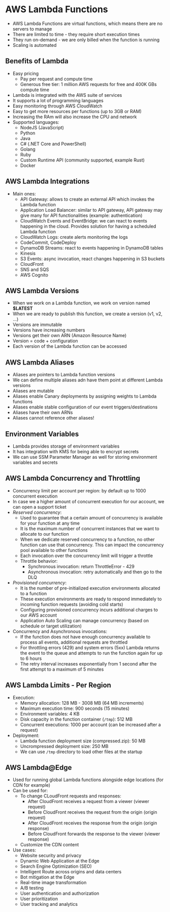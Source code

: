# AWS Lambda Functions

- AWS Lambda Functions are virtual functions, which means there are no servers to manage
- There are limited to time - they require short execution times
- They run on-demand - we are only billed when the function is running
- Scaling is automated

## Benefits of Lambda

- Easy pricing
    - Pay per request and compute time
    - Generous free tier: 1 million AWS requests for free and 400K GBs compute time
- Lambda is integrated with the AWS suite of services
- It supports a lot of programming languages
- Easy monitoring through AWS CloudWatch
- Easy to get more resources per functions (up to 3GB or RAM)
- Increasing the RAm will also increase the CPU and network
- Supported languages:
    - NodeJS (JavaScript)
    - Python
    - Java
    - C# (.NET Core and PowerShell)
    - Golang
    - Ruby
    - Custom Runtime API (community supported, example Rust)
    - Docker

## AWS Lambda Integrations

- Main ones:
    - API Gateway: allows to create an external API which invokes the Lambda function
    - Application Load Balancer: similar to API gateway, API gateway may give many for API functionalities (example: authentication)
    - CloudWatch Events and EventBridge: we can react to events happening in the cloud. Provides solution for having a scheduled Lambda function
    - CloudWatch Logs: create alerts monitoring the logs
    - CodeCommit, CodeDeploy
    - DynamoDB Streams: react to events happening in DynamoDB tables
    - Kinesis
    - S3 Events: async invocation, react changes happening in S3 buckets
    - CloudFront
    - SNS and SQS
    - AWS Cognito

## AWS Lambda Versions

- When we work on a Lambda function, we work on version named **$LATEST**
- When we are ready to publish this function, we create a version (v1, v2, ...)
- Versions are immutable
- Versions have increasing numbers
- Versions get their own ARN (Amazon Resource Name)
- Version = code + configuration
- Each version of the Lambda function can be accessed

## AWS Lambda Aliases

- Aliases are pointers to Lambda function versions
- We can define multiple aliases adn have them point at different Lambda versions
- Aliases are mutable
- Aliases enable Canary deployments by assigning weights to Lambda functions
- Aliases enable stable configuration of our event triggers/destinations
- Aliases have their own ARNs
- Aliases cannot reference other aliases!

## Environment Variables

- Lambda provides storage of environment variables
- It has integration with KMS for being able to encrypt secrets
- We can use SSM Parameter Manager as well for storing environment variables and secrets

## AWS Lambda Concurrency and Throttling

- Concurrency limit per account per region: by default up to 1000 concurrent execution
- In case we a higher amount of concurrent execution for our account, we can open a support ticket
- *Reserved concurrency*: 
    - Used to guarantee that a certain amount of concurrency is available for your function at any time
    - It is the maximum number of concurrent instances that we want to allocate to our function
    - When we dedicate reserved concurrency to a function, no other function can use that concurrency. This can impact the concurrency pool available to other functions
    - Each invocation over the concurrency limit will trigger a throttle
    - Throttle behavior:
        - Synchronous invocation: return ThrottleError - 429
        - Asynchronous invocation: retry automatically and then go to the DLQ
- *Provisioned concurrency*:
    - It is the number of pre-initialized execution environments allocated to a function
    - These execution environments are ready to respond immediately to incoming function requests (avoiding cold starts)
    - Configuring provisioned concurrency incurs additional charges to our AWS account
    - Application Auto Scaling can manage concurrency (based on schedule or target utilization)
- Concurrency and Asynchronous invocations:
    - If the function does not have enough concurrency available to process all events, additional requests are throttled
    - For throttling errors (429) and system errors (5xx) Lambda returns the event to the queue and attempts to run the function again for up to 6 hours 
    - The retry interval increases exponentially from 1 second after the first attempt to a maximum of 5 minutes

## AWS Lambda Limits - Per Region

- Execution:
    - Memory allocation: 128 MB - 3008 MB (64 MB increments)
    - Maximum execution time: 900 seconds (15 minutes)
    - Environment variables: 4 KB
    - Disk capacity in the function container (`/tmp`): 512 MB
    - Concurrent executions: 1000 per account (can be increased after a request)
- Deployment:
    - Lambda function deployment size (compressed.zip): 50 MB
    - Uncrompressed deployment size: 250 MB
    - We can use `/tmp` directory to load other files at the startup

## AWS Lambda@Edge

- Used for running global Lambda functions alongside edge locations (for CDN for example)
- Can be used for:
    - To change CLoudFront requests and responses:
        - After CloudFront receives a request from a  viewer (viewer request)
        - Before CloudFront receives the request from the origin (origin request)
        - After CloudFront receives the response from the origin (origin response)
        - Before CloudFront forwards the response to the viewer (viewer response)
    - Customize the CDN content
- Use cases:
    - Website security and privacy
    - Dynamic Web Application at the Edge
    - Search Engine Optimization (SEO)
    - Intelligent Route across origins and data centers
    - Bot mitigation at the Edge
    - Real-time image transformation
    - A/B testing
    - User authentication and authorization
    - User prioritization
    - User tracking and analytics